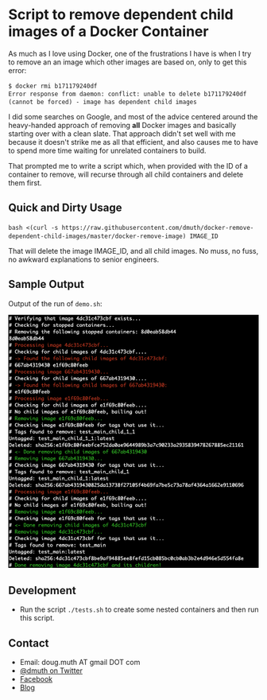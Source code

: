 
# Script to remove dependent child images of a Docker Container

As much as I love using Docker, one of the frustrations I have is when I try to remove an 
an image which other images are based on, only to get this error:

```
$ docker rmi b171179240df
Error response from daemon: conflict: unable to delete b171179240df (cannot be forced) - image has dependent child images
```

I did some searches on Google, and most of the advice centered around the heavy-handed approach of
removing **all** Docker images and basically starting over with a clean slate.  That approach didn't set well
with me because it doesn't strike me as all that efficient, and also causes me to have to spend more time
waiting for unrelated containers to build.

That prompted me to write a script which, when provided with the ID of a container to remove, will
recurse through all child containers and delete them first.


## Quick and Dirty Usage

`bash <(curl -s https://raw.githubusercontent.com/dmuth/docker-remove-dependent-child-images/master/docker-remove-image) IMAGE_ID`

That will delete the image IMAGE_ID, and all child images.  No muss, no fuss, no awkward explanations to senior engineers.


## Sample Output

Output of the run of `demo.sh`:

<img src="./img/demo.png" />


## Development

- Run the script `./tests.sh` to create some nested containers and then run this script.


## Contact

- Email: doug.muth AT gmail DOT com
- <a href="http://twitter.com/dmuth">@dmuth on Twitter</a> 
- <a href="http://facebook.com/dmuth">Facebook</a>
- <a href="https://www.dmuth.org/">Blog</a>


